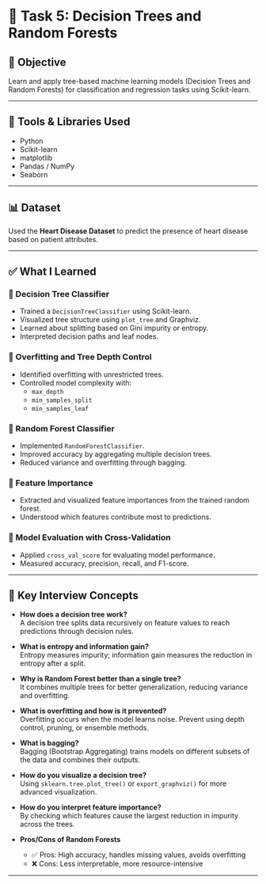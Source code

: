 # 🧠 Task 5: Decision Trees and Random Forests

## 📌 Objective  
Learn and apply tree-based machine learning models (Decision Trees and Random Forests) for classification and regression tasks using Scikit-learn.

---

## 🔧 Tools & Libraries Used
- Python
- Scikit-learn
- matplotlib
- Pandas / NumPy
- Seaborn

---

## 📊 Dataset  
Used the **Heart Disease Dataset** to predict the presence of heart disease based on patient attributes.  

---

## ✅ What I Learned

### 🔹 Decision Tree Classifier
- Trained a `DecisionTreeClassifier` using Scikit-learn.
- Visualized tree structure using `plot_tree` and Graphviz.
- Learned about splitting based on Gini impurity or entropy.
- Interpreted decision paths and leaf nodes.

### 🔹 Overfitting and Tree Depth Control
- Identified overfitting with unrestricted trees.
- Controlled model complexity with:
  - `max_depth`
  - `min_samples_split`
  - `min_samples_leaf`

### 🔹 Random Forest Classifier
- Implemented `RandomForestClassifier`.
- Improved accuracy by aggregating multiple decision trees.
- Reduced variance and overfitting through bagging.

### 🔹 Feature Importance
- Extracted and visualized feature importances from the trained random forest.
- Understood which features contribute most to predictions.

### 🔹 Model Evaluation with Cross-Validation
- Applied `cross_val_score` for evaluating model performance.
- Measured accuracy, precision, recall, and F1-score.

---

## 💬 Key Interview Concepts

- **How does a decision tree work?**  
  A decision tree splits data recursively on feature values to reach predictions through decision rules.

- **What is entropy and information gain?**  
  Entropy measures impurity; information gain measures the reduction in entropy after a split.

- **Why is Random Forest better than a single tree?**  
  It combines multiple trees for better generalization, reducing variance and overfitting.

- **What is overfitting and how is it prevented?**  
  Overfitting occurs when the model learns noise. Prevent using depth control, pruning, or ensemble methods.

- **What is bagging?**  
  Bagging (Bootstrap Aggregating) trains models on different subsets of the data and combines their outputs.

- **How do you visualize a decision tree?**  
  Using `sklearn.tree.plot_tree()` or `export_graphviz()` for more advanced visualization.

- **How do you interpret feature importance?**  
  By checking which features cause the largest reduction in impurity across the trees.

- **Pros/Cons of Random Forests**  
  - ✅ Pros: High accuracy, handles missing values, avoids overfitting  
  - ❌ Cons: Less interpretable, more resource-intensive

---
